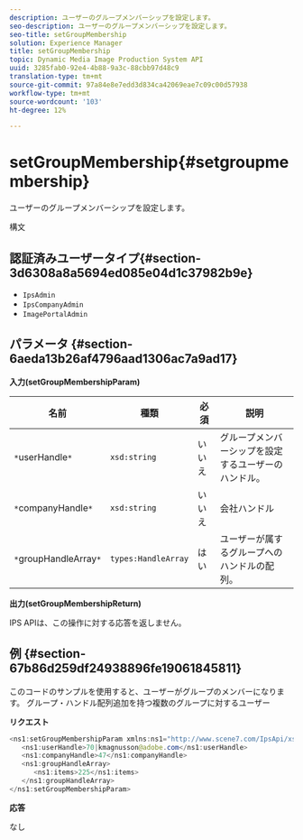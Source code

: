 ```yaml
---
description: ユーザーのグループメンバーシップを設定します。
seo-description: ユーザーのグループメンバーシップを設定します。
seo-title: setGroupMembership
solution: Experience Manager
title: setGroupMembership
topic: Dynamic Media Image Production System API
uuid: 3285fab0-92e4-4b88-9a3c-88cbb97d48c9
translation-type: tm+mt
source-git-commit: 97a84e8e7edd3d834ca42069eae7c09c00d57938
workflow-type: tm+mt
source-wordcount: '103'
ht-degree: 12%

---
```



# setGroupMembership{#setgroupmembership}

ユーザーのグループメンバーシップを設定します。

構文

## 認証済みユーザータイプ{#section-3d6308a8a5694ed085e04d1c37982b9e}

* `IpsAdmin`
* `IpsCompanyAdmin`
* `ImagePortalAdmin`

## パラメータ {#section-6aeda13b26af4796aad1306ac7a9ad17}

**入力(setGroupMembershipParam)**

| 名前 | 種類 | 必須 | 説明 |
|---|---|---|---|
| `*`userHandle`*` | `xsd:string` | いいえ | グループメンバーシップを設定するユーザーのハンドル。 |
| `*`companyHandle`*` | `xsd:string` | いいえ | 会社ハンドル |
| `*`groupHandleArray`*` | `types:HandleArray` | はい | ユーザーが属するグループへのハンドルの配列。 |

**出力(setGroupMembershipReturn)**

IPS APIは、この操作に対する応答を返しません。

## 例 {#section-67b86d259df24938896fe19061845811}

このコードのサンプルを使用すると、ユーザーがグループのメンバーになります。 グループ・ハンドル配列追加を持つ複数のグループに対するユーザー

**リクエスト**

```java
<ns1:setGroupMembershipParam xmlns:ns1="http://www.scene7.com/IpsApi/xsd">
   <ns1:userHandle>70|kmagnusson@adobe.com</ns1:userHandle>
   <ns1:companyHandle>47</ns1:companyHandle>
   <ns1:groupHandleArray>
      <ns1:items>225</ns1:items>
   </ns1:groupHandleArray>
</ns1:setGroupMembershipParam>
```

**応答**

なし
